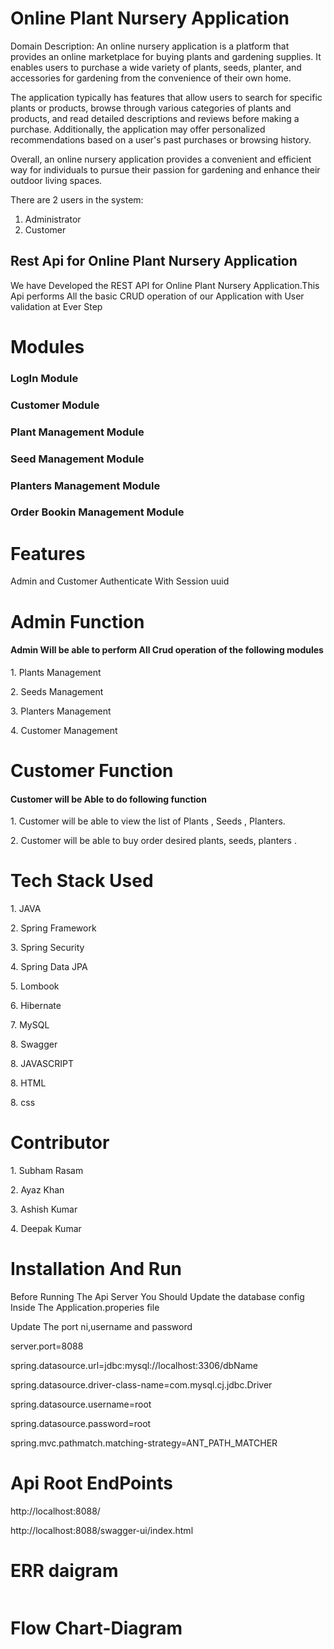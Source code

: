 <h1>Online Plant Nursery Application</h1>

Domain Description:
An online nursery application is a platform that provides an online marketplace for buying plants and gardening supplies. It enables users to purchase a wide variety of plants, seeds, planter, and accessories for gardening from the convenience of their own home.

The application typically has features that allow users to search for specific plants or products, browse through various categories of plants and products, and read detailed descriptions and reviews before making a purchase. Additionally, the application may offer personalized recommendations based on a user's past purchases or browsing history.

Overall, an online nursery application provides a convenient and efficient way for individuals to pursue their passion for gardening and enhance their outdoor living spaces.

There are 2 users in the system:
1. Administrator 
2. Customer

<h2>Rest Api for Online Plant Nursery Application</h2>
<p>We have Developed the REST API for Online Plant Nursery Application.This Api performs All the basic CRUD operation of our Application with User validation at Ever Step </p>

<h1>Modules</h1>
<h3>LogIn Module</h3>
<h3>Customer Module</h3>
<h3>Plant Management Module</h3>
<h3>Seed Management Module</h3>
<h3>Planters Management Module</h3>
<h3>Order Bookin Management Module</h3>

<h1>Features</h1>
<p>Admin and Customer Authenticate With Session uuid<p/>

<h1>Admin Function</h1>
<h4>Admin Will  be able to perform All Crud operation of the following modules</h4>
<p>1. Plants Management <p/>
<p>2. Seeds Management<p/>
<p>3. Planters Management<p/>
<p>4. Customer Management <p/>
<h1>Customer Function</h1>
<h4>Customer will be Able to do following function</h4>
<p>1. Customer will be able to view the list of Plants , Seeds , Planters. <p/>
<p>2. Customer will be able to buy order desired plants, seeds, planters .<p/>
<h1>Tech Stack Used</h1>
<p>1. JAVA <p/>
<p>2. Spring Framework<p/>
<p>3. Spring Security<p/>
<p>4. Spring Data JPA <p/>
<p>5. Lombook <p/>
<p>6. Hibernate<p/>
<p>7. MySQL<p/>
<p>8. Swagger <p/>
<p>8. JAVASCRIPT <p/>
<p>8. HTML <p/>
<p>8. css <p/>

<h1>Contributor</h1>
<p>1. Subham Rasam <p/>
<p>2. Ayaz Khan<p/>
<p>3. Ashish Kumar<p/>
<p>4. Deepak Kumar<p/>

<h1>Installation And Run</h1>
<p>Before Running The Api Server You Should  Update the database config Inside The Application.properies file</p>
<p>Update The port ni,username and password</p>
<p>server.port=8088</p>


<p>spring.datasource.url=jdbc:mysql://localhost:3306/dbName</p>
<p>spring.datasource.driver-class-name=com.mysql.cj.jdbc.Driver</p>
<p>spring.datasource.username=root</p>
<p>spring.datasource.password=root</p>
<p>spring.mvc.pathmatch.matching-strategy=ANT_PATH_MATCHER</p>
<h1>Api Root EndPoints</h1>
<p>http://localhost:8088/</p>
<p>http://localhost:8088/swagger-ui/index.html</p>

<h1>ERR daigram</h1>

<img src="https://user-images.githubusercontent.com/87129673/229152944-69de8376-9de3-4391-a979-5973f047390c.png" alt="">

<h1>Flow Chart-Diagram</h1>

